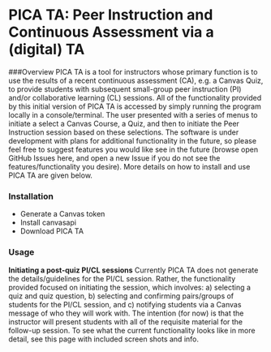 
# PICA TA: Peer Instruction and Continuous Assessment via a (digital) TA

###Overview
PICA TA is a tool for instructors whose primary function is to use the results of a recent continuous assessment (CA), e.g. a Canvas Quiz, to provide students with subsequent small-group peer instruction (PI) and/or collaborative learning (CL) sessions. All of the functionality provided by this initial version of PICA TA is accessed by simply running the program locally in a console/terminal. The user presented with a series of menus to initiate a select a Canvas Course, a Quiz, and then to initiate the Peer Instruction session based on these selections. The software is under development with plans for additional functionality in the future, so please feel free to suggest features you would like see in the future (browse open GitHub Issues here, and open a new Issue if you do not see the features/functionality you desire). More details on how to install and use PICA TA are given below.

### Installation
- Generate a Canvas token
- Install canvasapi
- Download PICA TA

### Usage
__Initiating a post-quiz PI/CL sessions__
Currently PICA TA does not generate the details/guidelines for the PI/CL session. Rather, the functionality provided focused on initiating the session, which involves: a) selecting a quiz and quiz question, b) selecting and confirming pairs/groups of students for the PI/CL session, and c) notifying students via a Canvas message of who they will work with. The intention (for now) is that the instructor will present students with all of the requisite material for the follow-up session. To see what the current functionality looks like in more detail, see this page with included screen shots and info.

